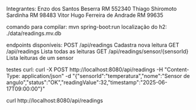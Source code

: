 Integrantes:
Enzo dos Santos Beserra RM 552340
Thiago Shiromoto Sardinha RM 98483
Vitor Hugo Ferreira de Andrade RM 99635

comando para compilar: mvn spring-boot:run
localização do h2: ./data/readings.mv.db

endpoints disponíveis:
POST	/api/readings	Cadastra nova leitura
GET	/api/readings	Lista todas as leituras
GET	/api/readings/sensor/{sensorId}	Lista leituras de um sensor

testes curl:
curl -X POST http://localhost:8080/api/readings -H "Content-Type: application/json" -d "{\"sensorId\":\"temperatura\",\"nome\":\"Sensor de angulo\",\"status\":\"OK\",\"readingValue\":32,\"timestamp\":\"2025-06-17T09:00:00\"}"

curl http://localhost:8080/api/readings



